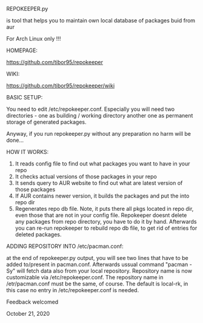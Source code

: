 REPOKEEPER.py

is tool that helps you to maintain own local database of packages buid from aur

For Arch Linux only !!!

HOMEPAGE:

https://github.com/tibor95/repokeeper

WIKI:

https://github.com/tibor95/repokeeper/wiki

BASIC SETUP:

You need to edit /etc/repokeeper.conf. Especially you will need two directories -
one as building / working directory another one as permanent storage of generated
packages.

Anyway, if you run repokeeper.py without any preparation no harm will be done...

HOW IT WORKS:

1. It reads config file to find out what packages you want to have in your repo
2. It checks actual versions of those packages in your repo
3. It sends query to AUR website to find out what are latest version of those
packages
4. If AUR contains newer version, it builds the packages and put the into repo dir
5. Regenerates repo db file. Note, it puts there all pkgs located in repo dir,
even those that are not in your config file. Repokeeper doesnt delete any
packages from repo directory, you have to do it by hand. Afterwards you
can re-run repokeeper to rebuild repo db file, to get rid of entries for deleted
packages.

ADDING REPOSITORY INTO /etc/pacman.conf:

at the end of repokeeper.py output, you will see two lines that have to be
added to/present in pacman.conf. Afterwards ussual command "pacman -Sy" will
fetch data also from your local repository.
Repository name is now customizable via /etc/repokeeper.conf. The repository
name in /etr/pacman.conf must be the same, of course.
The default is local-rk, in this case no entry in /etc/repokeeper.conf
is needed.


Feedback welcomed


October 21, 2020


